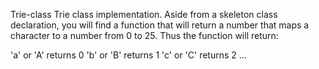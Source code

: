 Trie-class
Trie class implementation.
Aside from a skeleton class declaration, you will find a function that will return a number that maps a character to a number from 0 to 25. Thus the function will return:

'a' or 'A' returns 0
'b' or 'B' returns 1
'c' or 'C' returns 2 ...
